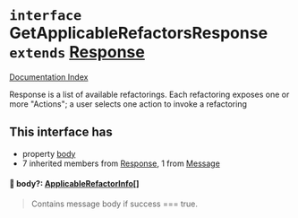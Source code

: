 # `interface` GetApplicableRefactorsResponse `extends` [Response](../interface.Response/README.md)

[Documentation Index](../README.md)

Response is a list of available refactorings.
Each refactoring exposes one or more "Actions"; a user selects one action to invoke a refactoring

## This interface has

- property [body](#-body-applicablerefactorinfo)
- 7 inherited members from [Response](../interface.Response/README.md), 1 from [Message](../interface.Message/README.md)


#### 📄 body?: [ApplicableRefactorInfo](../interface.ApplicableRefactorInfo/README.md)\[]

> Contains message body if success === true.



